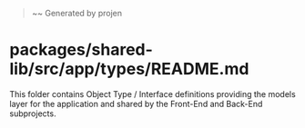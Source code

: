 > ~~ Generated by projen
# packages/shared-lib/src/app/types/README.md
This folder contains Object Type / Interface definitions providing the models layer for the application and shared by the Front-End and Back-End subprojects.